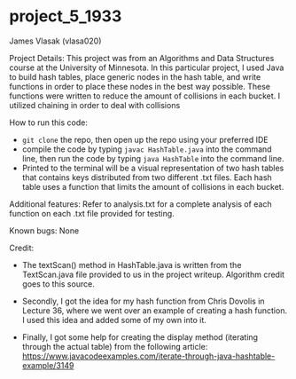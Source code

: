# project_5_1933

James Vlasak (vlasa020)

Project Details: This project was from an Algorithms and Data Structures course at the University of Minnesota. In this particular project,
I used Java to build hash tables, place generic nodes in the hash table, and write functions in order to place these nodes in the best way possible.
These functions were written to reduce the amount of collisions in each bucket. I utilized chaining in order to deal with collisions

How to run this code:
- ```git clone``` the repo, then open up the repo using your preferred IDE
- compile the code by typing ```javac HashTable.java``` into the command line, then run the code by typing ```java HashTable``` into the command line.
- Printed to the terminal will be a visual representation of two hash tables that contains keys distributed from two different .txt files. Each hash table 
uses a function that limits the amount of collisions in each bucket.

Additional features: Refer to analysis.txt for a complete analysis of each function on each .txt file provided for testing.

Known bugs: None

Credit:

- The textScan() method in HashTable.java is written from the TextScan.java file provided to us in the project writeup. Algorithm credit goes to this source.

- Secondly, I got the idea for my hash function from Chris Dovolis in Lecture 36, where we went over an example of creating a hash function. 
I used this idea and added some of my own into it. 

- Finally, I got some help for creating the display method (iterating through the actual table) from the following article: 
https://www.javacodeexamples.com/iterate-through-java-hashtable-example/3149
